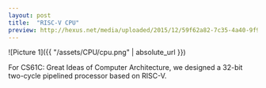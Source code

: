 ```yaml
---
layout: post
title:  "RISC-V CPU"
preview: http://hexus.net/media/uploaded/2015/12/59f62a82-7c35-4a40-9f93-94b3fb118ca2.jpg
---
```


![Picture 1]({{ "/assets/CPU/cpu.png" | absolute_url }})	

For CS61C: Great Ideas of Computer Architecture, we designed a 32-bit two-cycle pipelined processor based on RISC-V.